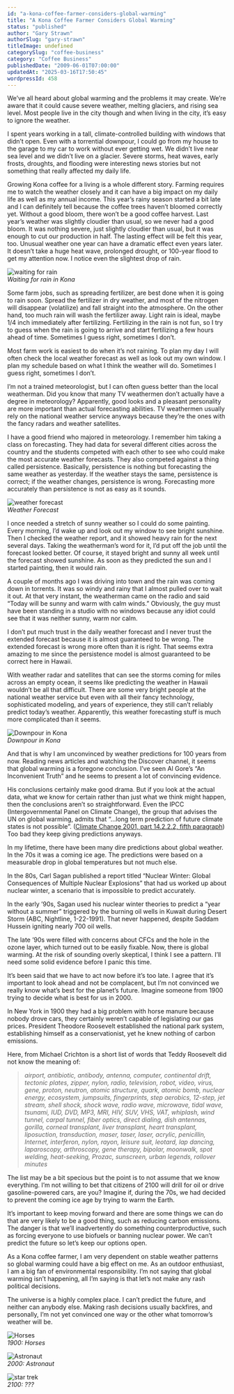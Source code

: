 ```yaml
---
id: "a-kona-coffee-farmer-considers-global-warming"
title: "A Kona Coffee Farmer Considers Global Warming"
status: "published"
author: "Gary Strawn"
authorSlug: "gary-strawn"
titleImage: undefined
categorySlug: "coffee-business"
category: "Coffee Business"
publishedDate: "2009-06-01T07:00:00"
updatedAt: "2025-03-16T17:50:45"
wordpressId: 458
---
```


We’ve all heard about global warming and the problems it may create. We’re aware that it could cause severe weather, melting glaciers, and rising sea level. Most people live in the city though and when living in the city, it’s easy to ignore the weather.

I spent years working in a tall, climate-controlled building with windows that didn’t open. Even with a torrential downpour, I could go from my house to the garage to my car to work without ever getting wet. We didn’t live near sea level and we didn’t live on a glacier. Severe storms, heat waves, early frosts, droughts, and flooding were interesting news stories but not something that really affected my daily life.

Growing Kona coffee for a living is a whole different story. Farming requires me to watch the weather closely and it can have a big impact on my daily life as well as my annual income. This year’s rainy season started a bit late and I can definitely tell because the coffee trees haven’t bloomed correctly yet. Without a good bloom, there won’t be a good coffee harvest. Last year’s weather was slightly cloudier than usual, so we never had a good bloom. It was nothing severe, just slightly cloudier than usual, but it was enough to cut our production in half. The lasting effect will be felt this year, too. Unusual weather one year can have a dramatic effect even years later. It doesn’t take a huge heat wave, prolonged drought, or 100-year flood to get my attention now. I notice even the slightest drop of rain.

![waiting for rain](Rain1.jpg)  
*Waiting for rain in Kona*

Some farm jobs, such as spreading fertilizer, are best done when it is going to rain soon. Spread the fertilizer in dry weather, and most of the nitrogen will disappear (volatilize) and fall straight into the atmosphere. On the other hand, too much rain will wash the fertilizer away. Light rain is ideal, maybe 1/4 inch immediately after fertilizing. Fertilizing in the rain is not fun, so I try to guess when the rain is going to arrive and start fertilizing a few hours ahead of time. Sometimes I guess right, sometimes I don’t.

Most farm work is easiest to do when it’s not raining. To plan my day I will often check the local weather forecast as well as look out my own window. I plan my schedule based on what I think the weather will do. Sometimes I guess right, sometimes I don’t.

I’m not a trained meteorologist, but I can often guess better than the local weatherman. Did you know that many TV weathermen don’t actually have a degree in meteorology? Apparently, good looks and a pleasant personality are more important than actual forecasting abilities. TV weathermen usually rely on the national weather service anyways because they’re the ones with the fancy radars and weather satellites.

I have a good friend who majored in meteorology. I remember him taking a class on forecasting. They had data for several different cities across the country and the students competed with each other to see who could make the most accurate weather forecasts. They also competed against a thing called persistence. Basically, persistence is nothing but forecasting the same weather as yesterday. If the weather stays the same, persistence is correct; if the weather changes, persistence is wrong. Forecasting more accurately than persistence is not as easy as it sounds.

![weather forecast](forecast.gif)  
*Weather Forecast*

I once needed a stretch of sunny weather so I could do some painting. Every morning, I’d wake up and look out my window to see bright sunshine. Then I checked the weather report, and it showed heavy rain for the next several days. Taking the weatherman’s word for it, I’d put off the job until the forecast looked better. Of course, it stayed bright and sunny all week until the forecast showed sunshine. As soon as they predicted the sun and I started painting, then it would rain.

A couple of months ago I was driving into town and the rain was coming down in torrents. It was so windy and rainy that I almost pulled over to wait it out. At that very instant, the weatherman came on the radio and said “Today will be sunny and warm with calm winds.” Obviously, the guy must have been standing in a studio with no windows because any idiot could see that it was neither sunny, warm nor calm.

I don’t put much trust in the daily weather forecast and I never trust the extended forecast because it is almost guaranteed to be wrong. The extended forecast is wrong more often than it is right. That seems extra amazing to me since the persistence model is almost guaranteed to be correct here in Hawaii.

With weather radar and satellites that can see the storms coming for miles across an empty ocean, it seems like predicting the weather in Hawaii wouldn’t be all that difficult. There are some very bright people at the national weather service but even with all their fancy technology, sophisticated modeling, and years of experience, they still can’t reliably predict today’s weather. Apparently, this weather forecasting stuff is much more complicated than it seems.

![Downpour in Kona](Downpour.jpg)  
*Downpour in Kona*

And that is why I am unconvinced by weather predictions for 100 years from now. Reading news articles and watching the Discover channel, it seems that global warming is a foregone conclusion. I’ve seen Al Gore’s “An Inconvenient Truth” and he seems to present a lot of convincing evidence.

His conclusions certainly make good drama. But if you look at the actual data, what we know for certain rather than just what we think might happen, then the conclusions aren’t so straightforward. Even the IPCC (Intergovernmental Panel on Climate Change), the group that advises the UN on global warming, admits that “…long term prediction of future climate states is not possible”. ([Climate Change 2001, part 14.2.2.2, fifth paragraph](https://web.archive.org/web/20181123014117/http://www.ipcc.ch/ipccreports/tar/wg1/505.htm)) Too bad they keep giving predictions anyways.

In my lifetime, there have been many dire predictions about global weather. In the 70s it was a coming ice age. The predictions were based on a measurable drop in global temperatures but not much else.

In the 80s, Carl Sagan published a report titled “Nuclear Winter: Global Consequences of Multiple Nuclear Explosions” that had us worked up about nuclear winter, a scenario that is impossible to predict accurately.

In the early ’90s, Sagan used his nuclear winter theories to predict a “year without a summer” triggered by the burning oil wells in Kuwait during Desert Storm (ABC, Nightline, 1-22-1991). That never happened, despite Saddam Hussein igniting nearly 700 oil wells.

The late ’90s were filled with concerns about CFCs and the hole in the ozone layer, which turned out to be easily fixable. Now, there is global warming. At the risk of sounding overly skeptical, I think I see a pattern. I’ll need some solid evidence before I panic this time.

It’s been said that we have to act now before it’s too late. I agree that it’s important to look ahead and not be complacent, but I’m not convinced we really know what’s best for the planet’s future. Imagine someone from 1900 trying to decide what is best for us in 2000.

In New York in 1900 they had a big problem with horse manure because nobody drove cars, they certainly weren’t capable of legislating our gas prices. President Theodore Roosevelt established the national park system, establishing himself as a conservationist, yet he knew nothing of carbon emissions.

Here, from Michael Crichton is a short list of words that Teddy Roosevelt did not know the meaning of:

> *airport, antibiotic, antibody, antenna, computer, continental drift, tectonic plates, zipper, nylon, radio, television, robot, video, virus, gene, proton, neutron, atomic structure, quark, atomic bomb, nuclear energy, ecosystem, jumpsuits, fingerprints, step aerobics, 12-step, jet stream, shell shock, shock wave, radio wave, microwave, tidal wave, tsunami, IUD, DVD, MP3, MRI, HIV, SUV, VHS, VAT, whiplash, wind tunnel, carpal tunnel, fiber optics, direct dialing, dish antennas, gorilla, corneal transplant, liver transplant, heart transplant, liposuction, transduction, maser, taser, laser, acrylic, penicillin, Internet, interferon, nylon, rayon, leisure suit, leotard, lap dancing, laparoscopy, arthroscopy, gene therapy, bipolar, moonwalk, spot welding, heat-seeking, Prozac, sunscreen, urban legends, rollover minutes*

The list may be a bit specious but the point is to not assume that we know everything. I’m not willing to bet that citizens of 2100 will drill for oil or drive gasoline-powered cars, are you? Imagine if, during the 70s, we had decided to prevent the coming ice age by trying to warm the Earth.

It’s important to keep moving forward and there are some things we can do that are very likely to be a good thing, such as reducing carbon emissions. The danger is that we’ll inadvertently do something counterproductive, such as forcing everyone to use biofuels or banning nuclear power. We can’t predict the future so let’s keep our options open.

As a Kona coffee farmer, I am very dependent on stable weather patterns so global warming could have a big effect on me. As an outdoor enthusiast, I am a big fan of environmental responsibility. I’m not saying that global warming isn’t happening, all I’m saying is that let’s not make any rash political decisions.

The universe is a highly complex place. I can’t predict the future, and neither can anybody else. Making rash decisions usually backfires, and personally, I’m not yet convinced one way or the other what tomorrow’s weather will be.

![Horses](Horses.jpg)  
*1900: Horses*

![Astronaut](Astronaut.jpg)  
*2000: Astronaut*

![star trek](Transporter.jpg)  
*2100: ???*